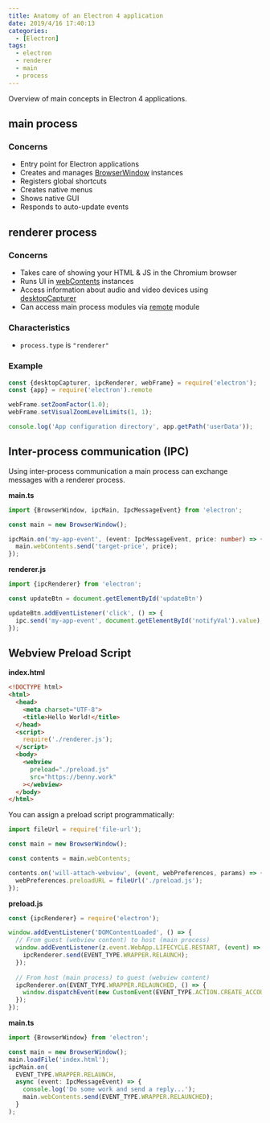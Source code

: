 ```yaml
---
title: Anatomy of an Electron 4 application
date: 2019/4/16 17:40:13
categories:
  - [Electron]
tags:
  - electron
  - renderer
  - main
  - process
---
```


Overview of main concepts in Electron 4 applications.

## main process

### Concerns

- Entry point for Electron applications
- Creates and manages [BrowserWindow](https://electronjs.org/docs/api/browser-window) instances
- Registers global shortcuts
- Creates native menus
- Shows native GUI
- Responds to auto-update events

## renderer process

### Concerns

- Takes care of showing your HTML & JS in the Chromium browser
- Runs UI in [webContents](https://electronjs.org/docs/api/web-contents) instances
- Access information about audio and video devices using [desktopCapturer](https://electronjs.org/docs/api/desktop-capturer)
- Can access main process modules via [remote](https://electronjs.org/docs/api/remote) module

### Characteristics

- `process.type` is `"renderer"`

### Example

```js
const {desktopCapturer, ipcRenderer, webFrame} = require('electron');
const {app} = require('electron').remote

webFrame.setZoomFactor(1.0);
webFrame.setVisualZoomLevelLimits(1, 1);

console.log('App configuration directory', app.getPath('userData'));
```

## Inter-process communication (IPC)

Using inter-process communication a main process can exchange messages with a renderer process.

**main.ts**

```ts
import {BrowserWindow, ipcMain, IpcMessageEvent} from 'electron';

const main = new BrowserWindow();

ipcMain.on('my-app-event', (event: IpcMessageEvent, price: number) => {
  main.webContents.send('target-price', price);
});
```

**renderer.js**

```js
import {ipcRenderer} from 'electron';

const updateBtn = document.getElementById('updateBtn')

updateBtn.addEventListener('click', () => {
  ipc.send('my-app-event', document.getElementById('notifyVal').value);
});
```

## Webview Preload Script

**index.html**


```html
<!DOCTYPE html>
<html>
  <head>
    <meta charset="UTF-8">
    <title>Hello World!</title>
  </head>
  <script>
    require('./renderer.js');
  </script>
  <body>
    <webview
      preload="./preload.js"
      src="https://benny.work"
    ></webview>
  </body>
</html>
```

You can assign a preload script programmatically:

```js
import fileUrl = require('file-url');

const main = new BrowserWindow();

const contents = main.webContents;

contents.on('will-attach-webview', (event, webPreferences, params) => {
  webPreferences.preloadURL = fileUrl('./preload.js');
});
```


**preload.js**

```js
const {ipcRenderer} = require('electron');

window.addEventListener('DOMContentLoaded', () => {
  // From guest (webview content) to host (main process)
  window.addEventListener(z.event.WebApp.LIFECYCLE.RESTART, (event) => {
    ipcRenderer.send(EVENT_TYPE.WRAPPER.RELAUNCH);
  });
  
  // From host (main process) to guest (webview content)
  ipcRenderer.on(EVENT_TYPE.WRAPPER.RELAUNCHED, () => {
    window.dispatchEvent(new CustomEvent(EVENT_TYPE.ACTION.CREATE_ACCOUNT));
  });
});
```

**main.ts**

```ts
import {BrowserWindow} from 'electron';

const main = new BrowserWindow();
main.loadFile('index.html');
ipcMain.on(
  EVENT_TYPE.WRAPPER.RELAUNCH,
  async (event: IpcMessageEvent) => {
    console.log('Do some work and send a reply...');
    main.webContents.send(EVENT_TYPE.WRAPPER.RELAUNCHED);
  }
);
```
